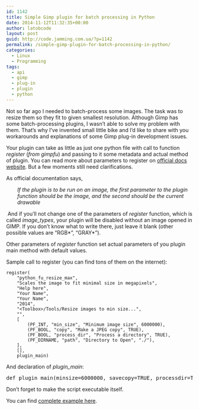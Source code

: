 ```yaml
---
id: 1142
title: Simple Gimp plugin for batch processing in Python
date: 2014-11-12T11:32:35+00:00
author: latobcode
layout: post
guid: http://code.jamming.com.ua/?p=1142
permalink: /simple-gimp-plugin-for-batch-processing-in-python/
categories:
  - Linux
  - Programming
tags:
  - api
  - gimp
  - plug-in
  - plugin
  - python
---
```

Not so far ago I needed to batch-process some images. The task was to resize them so they fit to given smallest resolution. Although Gimp has some batch-processing plugins, I wasn&#8217;t able to solve my problem with them. That&#8217;s why I&#8217;ve invented small little bike and I&#8217;d like to share with you workarounds and explanations of some Gimp plug-in development issues.

Your plugin can take as little as just one python file with call to function _register_ (_from gimpfu_) and passing to it some metadata and actual method of plugin. You can read more about parameters to register on <a title="Official python Gimp API" href="http://www.gimp.org/docs/python/index.html" target="_blank">official docs website</a>. But a few moments still need clarifications.

<!--more-->

As official documentation says,

<p style="padding-left: 30px;">
  <em>If the plugin is to be run on an image, the first parameter to the plugin function should be the image, and the second should be the current drawable</em>
</p>

 And if you&#8217;ll not change one of the parameters of _register_ function, which is called _image_types_, your plugin will be disabled without an image opened in GIMP. If you don&#8217;t know what to write there, just leave it blank (other possible values are &#8220;RGB\*&#8221;, &#8220;GRAY\*&#8221;).

Other parameters of _register_ function set actual parameters of you plugin main method with default values.

Sample call to register (you can find tons of them on the internet):

<pre><code class="language-clike">register(
    "python_fu_resize_max",
    "Scales the image to fit minimal size in megapixels",
    "Help here",
    "Your Name",
    "Your Name",
    "2014",
    "&lt;Toolbox&gt;/Tools/Resize images to min size...",
    "",
    [
        (PF_INT, "min_size", "Minimum image size", 6000000),
        (PF_BOOL, "copy", "Make a JPEG copy", TRUE),
        (PF_BOOL, "process_dir", "Process a directory", TRUE),
        (PF_DIRNAME, "path", "Directory to Open", "./"),
    ],
    [],
    plugin_main)</code>
</pre>

And declaration of _plugin_main_:

<pre>def plugin_main(minsize=6000000, savecopy=TRUE, processdir=TRUE, dirname="./"):</pre>

Don&#8217;t forget to make the script executable itself.

You can find <a href="https://raw.githubusercontent.com/Ribtoks/heap/master/gimp-scale-min-plugin/scale_min.py" target="_blank">complete example here</a>.